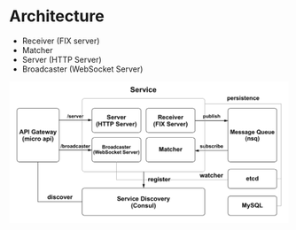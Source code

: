 # Architecture

- Receiver (FIX server)
- Matcher
- Server (HTTP Server)
- Broadcaster (WebSocket Server)

![Architecture](images/architecture.png)
